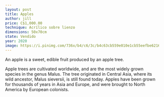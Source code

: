 ```yaml
---
layout: post
title: Apples
author: jill
price: C$1,000.00
technique: Acrílico sobre lienzo
dimensions: 50x70cm
state: Vendido
year: 2020
image: https://i.pinimg.com/736x/b4/c6/3c/b4c63cb559e010e1cb55eefbe6216e6c.jpg
---
```

An apple is a sweet, edible fruit produced by an apple tree.

Apple trees are cultivated worldwide, and are the most widely grown species in
the genus Malus. The tree originated in Central Asia, where its wild ancestor,
Malus sieversii, is still found today. Apples have been grown for thousands of
years in Asia and Europe, and were brought to North America by European
colonists.